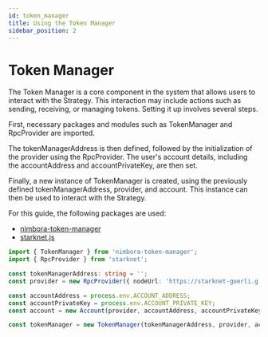 ```yaml
---
id: token_manager
title: Using the Token Manager
sidebar_position: 2
---
```



# Token Manager

The Token Manager is a core component in the system that allows users to interact with the Strategy. This interaction may include actions such as sending, receiving, or managing tokens. Setting it up involves several steps. 

First, necessary packages and modules such as TokenManager and RpcProvider are imported. 

The tokenManagerAddress is then defined, followed by the initialization of the provider using the RpcProvider. The user's account details, including the accountAddress and accountPrivateKey, are then set. 

Finally, a new instance of TokenManager is created, using the previously defined tokenManagerAddress, provider, and account. This instance can then be used to interact with the Strategy.

For this guide, the following packages are used:

- [nimbora-token-manager](https://www.npmjs.com/package/nimbora-token-manager)
- [starknet.js](https://www.npmjs.com/package/starknet)


```typescript
import { TokenManager } from 'nimbora-token-manager';
import { RpcProvider } from 'starknet';

const tokenManagerAddress: string = '';
const provider = new RpcProvider({ nodeUrl: 'https://starknet-goerli.g.alchemy.com/v2/XXX' });

const accountAddress = process.env.ACCOUNT_ADDRESS;
const accountPrivateKey = process.env.ACCOUNT_PRIVATE_KEY;
const account = new Account(provider, accountAddress, accountPrivateKey);

const tokenManager = new TokenManager(tokenManagerAddress, provider, account);
```